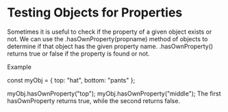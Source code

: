 # Testing Objects for Properties

Sometimes it is useful to check if the property of a given object exists or not. We can use the .hasOwnProperty(propname) method of objects to determine if that object has the given property name. .hasOwnProperty() returns true or false if the property is found or not.

Example

const myObj = {
  top: "hat",
  bottom: "pants"
};

myObj.hasOwnProperty("top");
myObj.hasOwnProperty("middle");
The first hasOwnProperty returns true, while the second returns false.